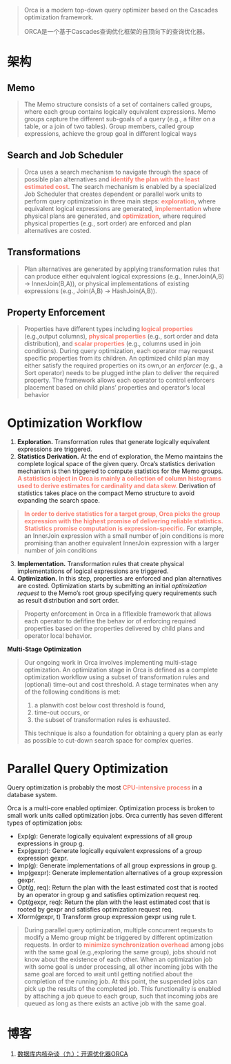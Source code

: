 > Orca is a modern top-down query optimizer based on the Cascades optimization framework.
>
> ORCA是一个基于Cascades查询优化框架的自顶向下的查询优化器。

# 架构

## Memo
> The Memo structure consists of a set of containers called groups, where each group contains logically equivalent expressions. Memo groups capture the different sub-goals of a query (e.g., a filter on a table, or a join of two tables). Group members, called group expressions, achieve the group goal in different logical ways
> 
> 

## Search and Job Scheduler
> Orca uses a search mechanism to navigate through the space of possible plan alternatives and <b><font color=FA8072>identify the plan with the least estimated cost</font></b>. The search mechanism is enabled by a specialized Job Scheduler that creates dependent or parallel work units to perform query optimization in three main steps: <b><font color=FA8072>exploration</font></b>, where equivalent logical expressions are generated, <b><font color=FA8072>implementation</font></b> where physical plans are generated, and <b><font color=FA8072>optimization</font></b>, where required physical properties (e.g., sort order) are enforced and plan alternatives are costed.

## Transformations
> Plan alternatives are generated by applying transformation rules that can produce either equivalent logical expressions (e.g., InnerJoin(A,B) → InnerJoin(B,A)), or physical implementations of existing expressions (e.g., Join(A,B) → HashJoin(A,B)).

## Property Enforcement
> Properties have different types including<b><font color=FA8072> logical properties</font></b> (e.g.,output columns), <b><font color=FA8072>physical properties</font></b> (e.g., sort order and data distribution), and <b><font color=FA8072>scalar properties</font></b>  (e.g., columns used in join conditions). During query optimization, each operator may request specific properties from its children. An optimized child plan may either satisfy the required properties on its own,or an *enforcer* (e.g., a Sort operator) needs to be plugged inthe plan to deliver the required property. The framework allows each operator to control enforcers placement based on child plans’ properties and operator’s local behavior

# Optimization Workflow

1. **Exploration.** Transformation rules that generate logically equivalent expressions are triggered.
2.  **Statistics Derivation.** At the end of exploration, the Memo maintains the complete logical space of the given query. Orca’s statistics derivation mechanism is then triggered to compute statistics for the Memo groups. <b><font color=FA8072>A statistics object in Orca is mainly a collection of column histograms used to derive estimates for cardinality and data skew. </font></b>Derivation of statistics takes place on the compact Memo structure to avoid expanding the search space.

> <b><font color=FA8072>In order to derive statistics for a target group, Orca picks the group expression with the highest promise of delivering reliable statistics. Statistics promise computation is expression-specific.</font></b> For example, an InnerJoin expression with a small number of join conditions is more promising than another equivalent InnerJoin expression with a larger number of join conditions 

3. **Implementation.** Transformation rules that create physical implementations of logical expressions are triggered.
4. **Optimization.** In this step, properties are enforced and plan alternatives are costed. Optimization starts by submitting an initial *optimization request* to the Memo’s root group specifying query requirements such as result distribution and sort order. 

> Property enforcement in Orca in a flflexible framework that allows each operator to defifine the behav ior of enforcing required properties based on the properties delivered by child plans and operator local behavior.

**Multi-Stage Optimization**

> Our ongoing work in Orca involves implementing multi-stage optimization. An optimization stage in Orca is defined as a complete optimization workflow using a subset of transformation rules and (optional) time-out and cost threshold. A stage terminates when any of the following conditions is met: 
>
> 1. a planwith cost below cost threshold is found,
> 2. time-out occurs, or 
> 3.  the subset of transformation rules is exhausted.
>
> 
>
> This technique is also a foundation for obtaining a query plan as early as possible to cut-down search space for complex queries.

# **Parallel Query Optimization**

Query optimization is probably the most <b><font color=FA8072>CPU-intensive process</font></b> in a database system.



Orca is a multi-core enabled optimizer. Optimization process is broken to small work units called optimization jobs. Orca currently has seven different types of optimization jobs:

- Exp(g): Generate logically equivalent expressions of all group expressions in group g.
- Exp(gexpr): Generate logically equivalent expressions of a group expression gexpr.
- Imp(g): Generate implementations of all group expressions in group g.
- Imp(gexpr): Generate implementation alternatives of a group expression gexpr.
- Opt(g, req): Return the plan with the least estimated cost that is rooted by an operator in group g and satisfies optimization request req.
- Opt(gexpr, req): Return the plan with the least estimated cost that is rooted by gexpr and satisfies optimization request req.
- Xform(gexpr, t) Transform group expression gexpr using rule t.

> During parallel query optimization, multiple concurrent requests to modify a Memo group might be triggered by different optimization requests. In order to <b><font color=FA8072>minimize synchronization overhead</font></b> among jobs with the same goal (e.g.,exploring the same group), jobs should not know about the existence of each other. When an optimization job with some goal is under processing, all other incoming jobs with the same goal are forced to wait until getting notified about the completion of the running job. At this point, the suspended jobs can pick up the results of the completed job. This functionality is enabled by attaching a job queue to each group, such that incoming jobs are queued as long as there exists an active job with the same goal.

# 博客

1. [数据库内核杂谈（九）：开源优化器ORCA](https://www.infoq.cn/article/5o16ehoz5zk6fzpsjpt2)
